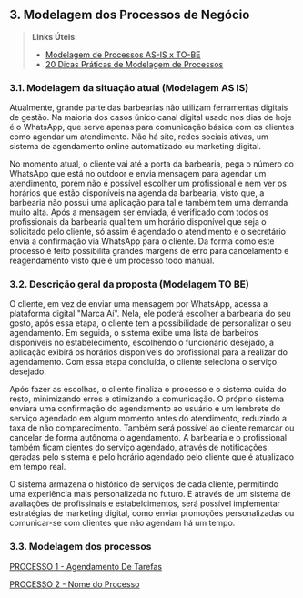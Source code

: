 ## 3. Modelagem dos Processos de Negócio


> **Links Úteis**:
> - [Modelagem de Processos AS-IS x TO-BE](https://dheka.com.br/modelagem-as-is-to-be/)
> - [20 Dicas Práticas de Modelagem de Processos](https://dheka.com.br/20-dicas-praticas-de-modelagem-de-processos/)

### 3.1. Modelagem da situação atual (Modelagem AS IS)

Atualmente, grande parte das barbearias não utilizam ferramentas digitais de gestão. Na maioria dos casos único canal digital usado nos dias de hoje é o WhatsApp, que serve apenas para comunicação 
básica com os clientes como agendar um atendimento. Não há site, redes sociais ativas, um sistema de agendamento online automatizado ou marketing digital.

No momento atual, o cliente vai até a porta da barbearia, pega o número do WhatsApp que está no outdoor e envia mensagem para agendar um atendimento, porém não é possível escolher um profissional e nem ver os horários que estão disponíveis na agenda da barbearia, visto que, a barbearia não possui uma aplicação para tal e também tem uma demanda muito alta. Após a mensagem ser enviada, é verificado com todos os profissionais da barbearia qual tem um horário disponível que seja o solicitado pelo cliente, só assim é agendado o atendimento e o secretário envia a confirmação via WhatsApp para o cliente. Da forma como este processo é feito possibilita grandes margens de erro para cancelamento e reagendamento visto que é um processo todo manual. 

### 3.2. Descrição geral da proposta (Modelagem TO BE)

O cliente, em vez de enviar uma mensagem por WhatsApp, acessa a plataforma digital "Marca Aí". Nela, ele poderá escolher a barbearia do seu gosto, após essa etapa, o cliente tem a possibilidade de personalizar o seu agendamento. Em seguida, o sistema exibe uma lista de barbeiros disponíveis no estabelecimento, escolhendo o funcionário desejado, a aplicação exibirá os horários disponíveis do profissional para a realizar do agendamento. Com essa etapa concluída, o cliente seleciona o serviço desejado.

Após fazer as escolhas, o cliente finaliza o processo e o sistema cuida do resto, minimizando erros e otimizando a comunicação. O próprio sistema enviará uma confirmação do agendamento ao usuário e um lembrete do serviço agendado em algum momento antes do atendimento, reduzindo a taxa de não comparecimento. Também será possível ao cliente remarcar ou cancelar de forma autônoma o agendamento. A barbearia e o profissional também ficam cientes do serviço agendado, através de notificações geradas pelo sistema e pelo horário agendado pelo cliente que é atualizado em tempo real.

O sistema armazena o histórico de serviços de cada cliente, permitindo uma experiência mais personalizada no futuro. E através de um sistema de avaliações de profissinais e estabelcimentos, será possível implementar estratégias de marketing digital, como enviar promoções personalizadas ou comunicar-se com clientes que não agendam há um tempo.

### 3.3. Modelagem dos processos

[PROCESSO 1 - Agendamento De Tarefas](./processos/processo-1-AgendamentoDeTarefas.md)

[PROCESSO 2 - Nome do Processo](./processos/processo-2-nome-do-processo.md "Detalhamento do Processo 2.")
